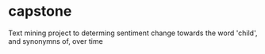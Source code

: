 # capstone
Text mining project to determing sentiment change towards the word 'child', and synonymns of, over time
